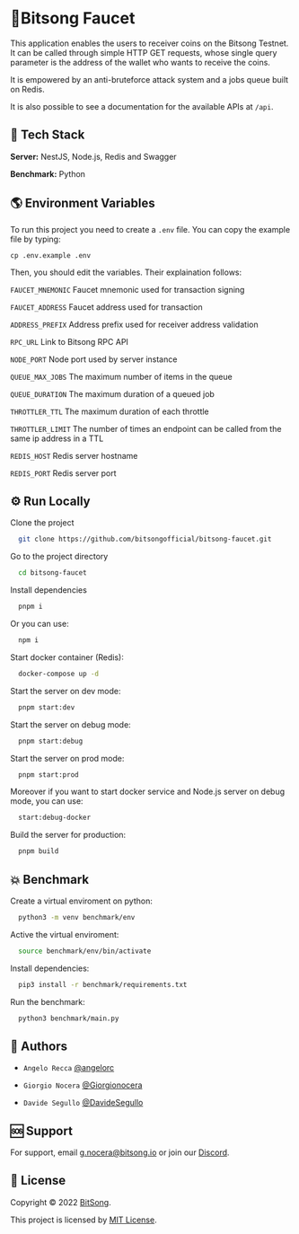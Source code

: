 
# 🌌Bitsong Faucet
This application enables the users to receiver coins on the Bitsong Testnet. It can be called  through simple HTTP GET requests,
whose  single query parameter is the address of the wallet who wants to receive the coins.

It is empowered by an anti-bruteforce attack system and a jobs queue built on Redis.

It is also possible to see a documentation for the available APIs at ```/api```.
## 🚀 Tech Stack

**Server:** NestJS, Node.js, Redis and Swagger

**Benchmark:** Python
## 🌎 Environment Variables

To run this project you need to create a ```.env``` file. You can copy the example file by typing:

```
cp .env.example .env
```

Then, you should edit the variables. Their explaination follows:

`FAUCET_MNEMONIC`
Faucet mnemonic used for transaction signing

`FAUCET_ADDRESS`
Faucet address used for transaction

`ADDRESS_PREFIX`
Address prefix used for receiver address validation

`RPC_URL`
Link to Bitsong RPC API

`NODE_PORT`
Node port used by server instance

`QUEUE_MAX_JOBS`
The maximum number of items in the queue

`QUEUE_DURATION`
The maximum duration of a queued job

`THROTTLER_TTL`
The maximum duration of each throttle

`THROTTLER_LIMIT`
The number of times an endpoint can be called from the same ip address in a TTL

`REDIS_HOST`
Redis server hostname

`REDIS_PORT`
Redis server port
## ⚙️ Run Locally

Clone the project

```bash
  git clone https://github.com/bitsongofficial/bitsong-faucet.git
```

Go to the project directory

```bash
  cd bitsong-faucet
```

Install dependencies

```bash
  pnpm i
```

Or you can use:

```bash
  npm i
```

Start docker container (Redis):

```bash
  docker-compose up -d
```

Start the server on dev mode:

```bash
  pnpm start:dev
```

Start the server on debug mode:

```bash
  pnpm start:debug
```

Start the server on prod mode:

```bash
  pnpm start:prod
```

Moreover if you want to start docker service and Node.js server on debug mode, you can use:

```bash
  start:debug-docker
```

Build the server for production:
```bash
  pnpm build
```
## 💥 Benchmark

Create a virtual enviroment on python:

```bash
  python3 -m venv benchmark/env
```

Active the virtual enviroment:

```bash
  source benchmark/env/bin/activate
```
Install dependencies:

```bash
  pip3 install -r benchmark/requirements.txt
```
Run the benchmark:

```bash
  python3 benchmark/main.py
```
## 👤 Authors
- `Angelo Recca` [@angelorc](https://github.com/angelorc)

- `Giorgio Nocera` [@Giorgionocera](https://github.com/Giorgionocera)

- `Davide Segullo` [@DavideSegullo](https://github.com/DavideSegullo)
## 🆘 Support

For support, email g.nocera@bitsong.io or join our [Discord](https://discord.gg/5VT5fJmF).
## 🔏 License
Copyright © 2022 [BitSong](https://github.com/bitsongofficial).

This project is licensed by [MIT License](https://api.github.com/licenses/mit).
